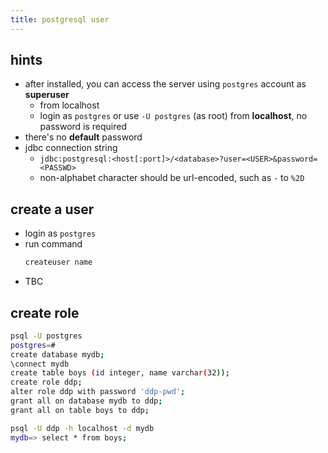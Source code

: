 ```yaml
---
title: postgresql user
---
```


## hints

* after installed, you can access the server using ``postgres`` account as **superuser**
  * from localhost
  * login as ``postgres`` or use ``-U postgres`` (as root) from **localhost**, no password is required
* there's no **default** password 
* jdbc connection string
  * ``jdbc:postgresql:<host[:port]>/<database>?user=<USER>&password=<PASSWD>``
  * non-alphabet character should be url-encoded, such as ``-`` to ``%2D``


## create a user

* login as ``postgres``
* run command
  ```bash
  createuser name
  ```
* TBC

## create role

```bash
psql -U postgres
postgres=#
create database mydb;
\connect mydb
create table boys (id integer, name varchar(32));
create role ddp;
alter role ddp with password 'ddp-pwd';
grant all on database mydb to ddp;
grant all on table boys to ddp;
```

```bash
psql -U ddp -h localhost -d mydb
mydb=> select * from boys;
```
